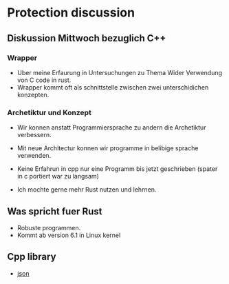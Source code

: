 # Protection discussion


## Diskussion Mittwoch bezuglich C++


### Wrapper

* Uber meine Erfaurung in Untersuchungen zu Thema Wider Verwendung von C code in rust.
* Wrapper kommt oft als schnittstelle zwischen zwei unterschidichen konzepten.

### Archetiktur und Konzept

* Wir konnen anstatt Programmiersprache zu andern die Archetiktur verbessern.
* Mit neue Architectur konnen wir programme in belibige sprache verwenden.


* Keine Erfahrun in cpp nur eine Programm bis jetzt geschrieben (spater in c portiert war zu langsam)
* Ich mochte gerne mehr Rust nutzen und lehrnen.

## Was spricht fuer Rust

* Robuste programmen.
* Kommt ab version 6.1 in Linux kernel

## Cpp library

* [json](https://github.com/nlohmann/json)